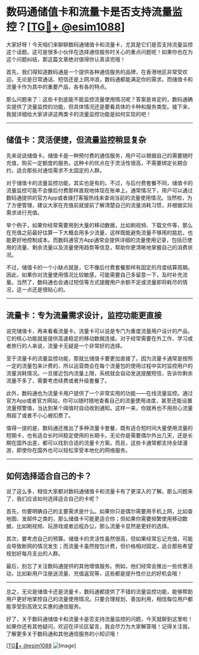# 数码通储值卡和流量卡是否支持流量监控？[[TG💪+ @esim1088](https://t.me/s/esim1088)]

大家好呀！今天咱们来聊聊数码通储值卡和流量卡，尤其是它们是否支持流量监控这个话题。这可是很多小伙伴在选择通信服务时关心的重点问题呢！如果你也在为这个问题纠结，那这篇文章绝对值得你认真读完哦！

首先，我们得知道数码通是一个提供各种通信服务的品牌，在香港地区非常受欢迎。无论是日常通话、短信还是上网冲浪，数码通都能满足你的需求。而储值卡和流量卡作为其中的重要产品，各有各的特点。

那么问题来了：这些卡到底能不能监控流量使用情况呢？答案是肯定的，数码通确实提供了流量监控的功能，但具体情况还是要看具体的卡种和服务类型。接下来，我就详细给大家讲讲这两类卡的流量监控功能是如何实现的吧！

---

## 储值卡：灵活便捷，但流量监控稍显复杂

先来说说储值卡。储值卡是一种预付费的通信服务，用户可以根据自己的需要随时充值，购买一定额度的服务。这种卡的优点在于灵活性很高，不需要绑定长期合约，适合那些对通信需求不太固定的人群。

对于储值卡的流量监控功能，其实也是有的。不过，与后付费套餐不同，储值卡的流量监控可能不会像后付费那样直观地体现在账单上。通常情况下，用户可以通过数码通提供的官方App或者拨打客服热线来查询当前的流量使用情况。当然啦，为了方便管理，建议大家在充值前就提前了解清楚自己的流量消耗习惯，并根据实际需求进行充值。

举个例子，如果你经常需要用到大量的移动数据，比如刷视频、下载文件等，那么在充值之前最好估算一下大概会用多少流量，这样既能避免流量不够用的尴尬，也能更好地控制成本。而数码通官方App通常会提供详细的流量使用记录，包括已使用的流量、剩余流量以及流量使用趋势等信息，帮助你更清晰地掌握自己的消费状况。

不过，储值卡的一个小缺点就是，它不像后付费套餐那样有固定的月度结算周期。因此，如果你对流量使用情况比较敏感，可能需要自己多留意一下，及时补充流量。当然了，数码通也会通过短信等方式提醒用户余额不足或流量即将耗尽的情况，这一点还是很贴心的。

---

## 流量卡：专为流量需求设计，监控功能更直接

说完储值卡，再来看看流量卡。流量卡可以说是专门为重度流量用户设计的产品，它的核心功能就是提供高速稳定的移动数据连接。对于经常需要在外工作、学习或者旅行的人来说，流量卡无疑是一个非常好的选择。

至于流量卡的流量监控功能，那就比储值卡要更加直接了。因为流量卡通常是按照一定的流量包来计费的，所以运营商会在每个流量包的使用过程中实时监控用户的流量消耗情况。一旦接近包内流量上限，系统就会自动发送提醒短信，告诉你剩余流量不多了，需要考虑续费或者升级套餐了。

此外，数码通也为流量卡用户提供了一个非常实用的功能——在线流量监控。通过官方App或者官方网站，你可以随时随地查看自己的流量使用进度，甚至还能设置流量预警值，当达到某个阈值时自动收到通知。这样一来，你就再也不用担心流量用超了或者不小心被扣费了。

值得一提的是，数码通还推出了多种流量卡套餐，既有适合短时间大量使用流量的短期卡，也有适合长时间稳定使用的长期卡。无论你是需要偶尔外出几天，还是长期在国外出差，都可以找到合适的流量卡方案。而且，这些卡通常都支持全球漫游，即使你在国外也可以轻松享受本地化的网络服务。

---

## 如何选择适合自己的卡？

说了这么多，相信大家都对数码通储值卡和流量卡有了更深入的了解。那么问题来了，我们应该如何选择适合自己的卡呢？

首先，你要明确自己的主要需求是什么。如果你只是偶尔需要用手机上网，比如查地图、发邮件之类的，那么储值卡可能更适合你；但如果你需要频繁使用移动数据，比如刷视频、玩游戏或者远程办公，那么流量卡显然是更好的选择。

其次，要考虑自己的预算。储值卡的灵活性虽然很高，但如果经常忘记充值，可能会导致断网的情况发生；而流量卡虽然按包计费，但价格相对固定，适合那些希望规划好每月支出的人群。

最后，别忘了关注数码通提供的其他增值服务。例如，他们经常会推出一些优惠活动，比如新用户注册送流量、充值返现等，这些都是提升性价比的好机会哦！

---

总之，无论是储值卡还是流量卡，数码通都提供了不错的流量监控功能，能够帮助用户更好地掌控自己的流量使用情况。只要合理规划、善加利用，相信每位用户都能享受到高效又实惠的通信服务。

好了，关于数码通储值卡和流量卡是否支持流量监控的问题，今天就聊到这里啦！如果你还有其他疑问，欢迎在评论区留言，我会尽力为大家解答哦！记得关注我，了解更多关于数码通和其他通信服务的小知识哦！

[[TG💪+ @esim1088](https://t.me/s/esim1088) ![Image](https://i.postimg.cc/4NQfJmqS/Snipaste-2025-05-13-00-14-12.png)]